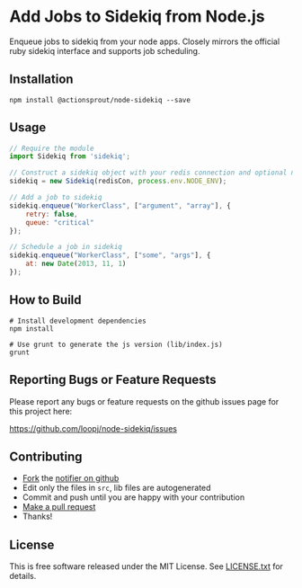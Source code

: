 Add Jobs to Sidekiq from Node.js
================================

Enqueue jobs to sidekiq from your node apps. Closely mirrors the official
ruby sidekiq interface and supports job scheduling.


Installation
------------

```shell
npm install @actionsprout/node-sidekiq --save
```


Usage
-----

```javascript
// Require the module
import Sidekiq from 'sidekiq';

// Construct a sidekiq object with your redis connection and optional namespace
sidekiq = new Sidekiq(redisCon, process.env.NODE_ENV);

// Add a job to sidekiq
sidekiq.enqueue("WorkerClass", ["argument", "array"], {
    retry: false,
    queue: "critical"
});

// Schedule a job in sidekiq
sidekiq.enqueue("WorkerClass", ["some", "args"], {
    at: new Date(2013, 11, 1)
});
```


How to Build
------------

```shell
# Install development dependencies
npm install

# Use grunt to generate the js version (lib/index.js)
grunt
```


Reporting Bugs or Feature Requests
----------------------------------

Please report any bugs or feature requests on the github issues page for this
project here:

<https://github.com/loopj/node-sidekiq/issues>


Contributing
------------

-   [Fork](https://help.github.com/articles/fork-a-repo) the [notifier on github](https://github.com/loopj/node-sidekiq)
-   Edit only the files in `src`, lib files are autogenerated
-   Commit and push until you are happy with your contribution
-   [Make a pull request](https://help.github.com/articles/using-pull-requests)
-   Thanks!


License
-------

This is free software released under the MIT License.
See [LICENSE.txt](https://github.com/loopj/node-sidekiq/blob/master/LICENSE.txt) for details.
